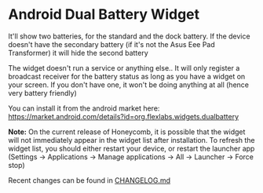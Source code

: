 Android Dual Battery Widget
===========================
It'll show two batteries, for the standard and the dock battery. If the device doesn't have the secondary battery 
(if it's not the Asus Eee Pad Transformer) it will hide the second battery 

The widget doesn't run a service or anything else.. It will only register a broadcast receiver for the battery status 
as long as you have a widget on your screen. If you don't have one, it won't be doing anything at all (hence very battery friendly)

You can install it from the android market here: https://market.android.com/details?id=org.flexlabs.widgets.dualbattery

**Note:** On the current release of Honeycomb, it is possible that the widget will not immediately 
appear in the widget list after installation. To refresh the widget list, you should either restart your device, 
or restart the launcher app (Settings -> Applications -> Manage applications -> All -> Launcher -> Force stop)

Recent changes can be found in [CHANGELOG.md](https://github.com/artiomchi/Dual-Battery-Widget/blob/master/CHANGELOG.md "Dual Battery Widget changelog")